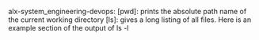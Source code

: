 alx-system_engineering-devops:
[pwd]: prints the absolute path name of the current working directory
[ls]: gives a long listing of all files. Here is an example section of the output of ls -l
